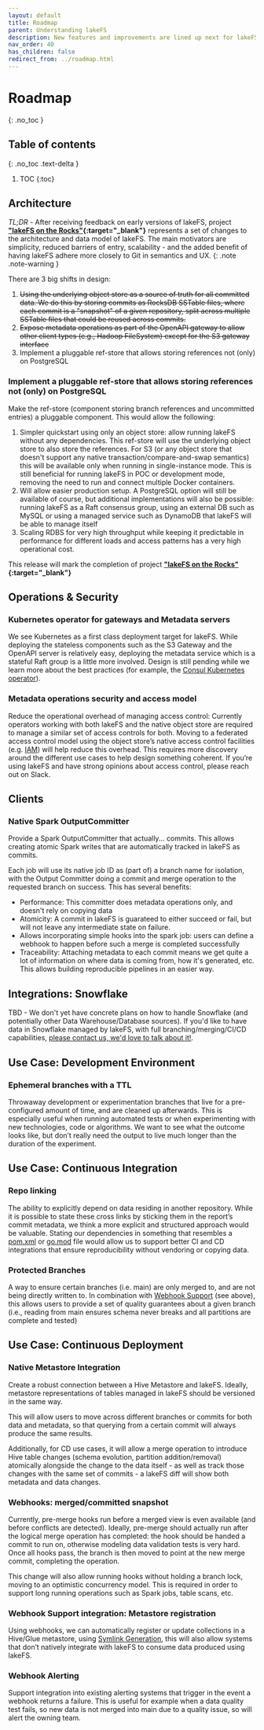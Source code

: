 ```yaml
---
layout: default
title: Roadmap
parent: Understanding lakeFS
description: New features and improvements are lined up next for lakeFS. We would love you to be part of building lakeFS’s roadmap.
nav_order: 40
has_children: false
redirect_from: ../roadmap.html
---
```


# Roadmap
{: .no_toc }

## Table of contents
{: .no_toc .text-delta }

1. TOC
{:toc}


## Architecture

_TL;DR_ - After receiving feedback on early versions of lakeFS, project **["lakeFS on the Rocks"](https://docs.google.com/document/d/1jzD7-jun-tdU5BGapmnMBe9ovSzBvTNjXCcVztV07A4/edit?usp=sharing){:target="_blank"}** represents a set of changes to the architecture and data model of lakeFS. The main motivators are simplicity, reduced barriers of entry, scalability -  and the added benefit of having lakeFS adhere more closely to Git in semantics and UX.
{: .note .note-warning }

There are 3 big shifts in design:


1. ~~Using the underlying object store as a source of truth for all committed data. We do this by storing commits as RocksDB SSTable files, where each commit is a "snapshot" of a given repository, split across multiple SSTable files that could be reused across commits.~~
1. ~~Expose metadata operations as part of the OpenAPI gateway to allow other client types (e.g., Hadoop FileSystem) except for the S3 gateway interface~~
1. Implement a pluggable ref-store that allows storing references not (only) on PostgreSQL

### Implement a pluggable ref-store that allows storing references not (only) on PostgreSQL

Make the ref-store (component storing branch references and uncommitted entries) a pluggable component.
This would allow the following:

1. Simpler quickstart using only an object store: allow running lakeFS without any dependencies. This ref-store will use the underlying object store to also store the references. For S3 (or any object store that doesn't support any native transaction/compare-and-swap semantics) this will be available only when running in single-instance mode. This is still beneficial for running lakeFS in POC or development mode, removing the need to run and connect multiple Docker containers.
1. Will allow easier production setup. A PostgreSQL option will still be available of course, but additional implementations will also be possible: running lakeFS as a Raft consensus group, using an external DB such as MySQL or using a managed service such as DynamoDB that lakeFS will be able to manage itself
1. Scaling RDBS for very high throughput while keeping it predictable in performance for different loads and access patterns has a very high operational cost.

This release will mark the completion of project **["lakeFS on the Rocks"](https://docs.google.com/document/d/1jzD7-jun-tdU5BGapmnMBe9ovSzBvTNjXCcVztV07A4/edit?usp=sharing){:target="_blank"}** 

## Operations & Security


### Kubernetes operator for gateways and Metadata servers
We see Kubernetes as a first class deployment target for lakeFS. While deploying the stateless components such as the S3 Gateway and the OpenAPI server is relatively easy, deploying the metadata service which is a stateful Raft group is a little more involved. Design is still pending while we learn more about the best practices (for example, the [Consul Kubernetes operator](https://www.consul.io/docs/k8s/installation/install#architecture)).

### Metadata operations security and access model
Reduce the operational overhead of managing access control: Currently operators working with both lakeFS and the native object store are required to manage a similar set of access controls for both.
Moving to a federated access control model using the object store’s native access control facilities (e.g. [IAM](https://aws.amazon.com/iam/)) will help reduce this overhead. This requires more discovery around the different use cases to help design something coherent. If you’re using lakeFS and have strong opinions about access control, please reach out on Slack.

## Clients

### Native Spark OutputCommitter

Provide a Spark OutputCommitter that actually... commits.
This allows creating atomic Spark writes that are automatically tracked in lakeFS as commits.

Each job will use its native job ID as (part of) a branch name for isolation, with the Output Committer doing a commit and merge operation to the requested branch on success. This has several benefits:

- Performance: This committer does metadata operations only, and doesn't rely on copying data 
- Atomicity: A commit in lakeFS is guarateed to either succeed or fail, but will not leave any intermediate state on failure.
- Allows incorporating simple hooks into the spark job: users can define a webhook to happen before such a merge is completed successfully
- Traceability: Attaching metadata to each commit means we get quite a lot of information on where data is coming from, how it's generated, etc. This allows building reproducible pipelines in an easier way.

## Integrations: Snowflake

TBD - We don't yet have concrete plans on how to handle Snowflake (and potentially other Data Warehouse/Database sources).
If you'd like to have data in Snowflake managed by lakeFS, with full branching/merging/CI/CD capabilities, [please contact us, we'd love to talk about it!](mailto:hello@treeverse.io?subject=using+lakeFS+with+Snowflake).


## Use Case: Development Environment

### Ephemeral branches with a TTL
Throwaway development or experimentation branches that live for a pre-configured amount of time, and are cleaned up afterwards. This is especially useful when running automated tests or when experimenting with new technologies, code or algorithms. We want to see what the outcome looks like, but don’t really need the output to live much longer than the duration of the experiment.


## Use Case: Continuous Integration

### Repo linking
The ability to explicitly depend on data residing in another repository. While it is possible to state these cross links by sticking them in the report’s commit metadata, we think a more explicit and structured approach would be valuable. Stating our dependencies in something that resembles a [pom.xml](https://maven.apache.org/guides/introduction/introduction-to-the-pom.html#:~:text=A%20Project%20Object%20Model%20or,default%20values%20for%20most%20projects.) or [go.mod](https://github.com/golang/go/wiki/Modules#gomod) file would allow us to support better CI and CD integrations that ensure reproducibility without vendoring or copying data.

### Protected Branches
A way to ensure certain branches (i.e. main) are only merged to, and are not being directly written to. In combination with [Webhook Support](#webhook-support) (see above), this allows users to provide a set of quality guarantees about a given branch (i.e., reading from
main ensures schema never breaks and all partitions are complete and tested)

## Use Case: Continuous Deployment

### Native Metastore Integration

Create a robust connection between a Hive Metastore and lakeFS.
Ideally, metastore representations of tables managed in lakeFS should be versioned in the same way.

This will allow users to move across different branches or commits for both data and metadata, so that querying from a certain commit will always produce the same results.

Additionally, for CD use cases, it will allow a merge operation to introduce Hive table changes (schema evolution, partition addition/removal) atomically alongside the change to the data itself - as well as track those changes with the same set of commits - a lakeFS diff will show both metadata and data changes.

### Webhooks: merged/committed snapshot

Currently, pre-merge hooks run before a merged view is even available (and before conflicts are detected).
Ideally, pre-merge should actually run after the logical merge operation has completed: the hook should be handed a commit to run on, otherwise modeling data validation tests is very hard.
Once all hooks pass, the branch is then moved to point at the new merge commit, completing the operation.

This change will also allow running hooks without holding a branch lock, moving to an optimistic concurrency model. This is required in order to support long running operations such as Spark jobs, table scans, etc.

### Webhook Support integration: Metastore registration
Using webhooks, we can automatically register or update collections in a Hive/Glue metastore, using [Symlink Generation](../integrations/glue_hive_metastore.md#create-symlink), this will also allow systems that don’t natively integrate with lakeFS to consume data produced using lakeFS.

### Webhook Alerting
Support integration into existing alerting systems that trigger in the event a webhook returns a failure. This is useful for example when a data quality test fails, so new data is not merged into main due to a quality issue, so will alert the owning team.
